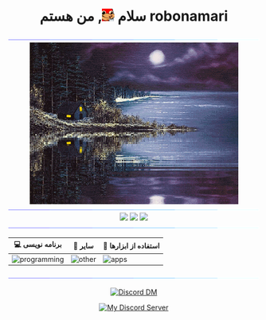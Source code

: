 <h1 align="center">سلام <img src="content/emojis/knuckles_coffee.gif" width="25" height="25"/>, من هستم robonamari</h1>

<div>
<img src="content/gifs/Color_bar.gif">

<div align="center">
<img align="center" src="content/gifs/cabin.gif" width="419" height="325"/>
</div>

<img src="content/gifs/Color_bar.gif">

<div align="center">

  <img src="https://github-readme-stats.vercel.app/api?username=robonamari&theme=transparent"/>
  <img src="https://github-readme-stats.vercel.app/api/top-langs/?username=robonamari&theme=transparent"/>
  <img src="https://github-profile-trophy.vercel.app/?username=robonamari&theme=onedark&no-bg=true&no-frame=true"/>

</div>

<img src="content/gifs/Color_bar.gif">

<div align="center">

| 💻 برنامه نویسی | 🔎 سایر | 🧰 استفاده از ابزارها |
| -------------- | --------- | -------------- |
| ![programming](https://skillicons.dev/icons?i=py,html,css,nodejs) | ![other](https://skillicons.dev/icons?i=wordpress,sqlite,bots,md) | ![apps](https://skillicons.dev/icons?i=github,discord,powershell,vscode,cloudflare,workers,windows)
</div>

<img src="content/gifs/Color_bar.gif">
</div>

<div align="center">

[![Discord DM](https://discord.c99.nl/widget/theme-3/905561025829548113.png)](https://discordapp.com/users/905561025829548113)

[![My Discord Server](https://discord.com/api/guilds/1044595742259556373/widget.png?style=banner2)](https://discord.gg/XEpFbnqrTq)

</div>
